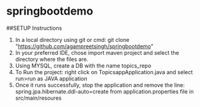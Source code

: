 # springbootdemo

##SETUP Instructions
1. In a local directory using git or cmd: git clone "https://github.com/agampreetsingh/springbootdemo"
2. In your preferred IDE, chose import maven project and select the directory where the files are.
3. Using MYSQL, create a DB with the name topics_repo
4. To Run the project: right click on TopicsappApplication.java and select run>run as JAVA application
5. Once it runs successfully, stop the application and remove the line: spring.jpa.hibernate.ddl-auto=create from application.properties file in src/main/resoures
